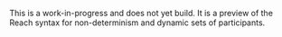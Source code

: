 This is a work-in-progress and does not yet build. It is a preview of
the Reach syntax for non-determinism and dynamic sets of participants.
